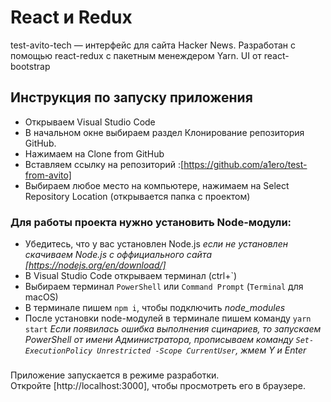 # React и Redux

test-avito-tech — интерфейс для сайта Hacker News. Разработан с помощью react-redux с пакетным менеждером Yarn.
UI от react-bootstrap

## Инструкция по запуску приложения

- Открываем Visual Studio Code 
- В начальном окне выбираем раздел Клонирование репозитория GitHub.
- Нажимаем на Clone from GitHub
- Вставляем ссылку на репозиторий :[https://github.com/a1ero/test-from-avito]
- Выбираем любое место на компьютере, нажимаем на Select Repository Location (открывается папка с проектом)

### Для работы проекта нужно установить Node-модули:
- Убедитесь, что у вас установлен Node.js
*если не установлен скачиваем Node.js с оффициального сайта [https://nodejs.org/en/download/]*
- В Visual Studio Code открываем терминал (ctrl+`)
- Выбираем терминал `PowerShell` или `Command Prompt`
   (`Terminal` для macOS)
- В терминале пишем `npm i`, чтобы подключить *node_modules*
- После установки node-модулей в терминале пишем команду `yarn start`
 *Если появилась ошибка выполнения сцинариев, то запускаем PowerShell от имени Администратора, прописываем команду `Set-ExecutionPolicy Unrestricted -Scope CurrentUser`, жмем Y и Enter*

###

Приложение запускается в режиме разработки.\
Откройте [http://localhost:3000], чтобы просмотреть его в браузере.
